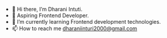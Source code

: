 - 👋 Hi there, I’m Dharani Intuti.
- 👀 Aspiring Frontend Developer.
- 🌱 I’m currently learning Frontend development technologies.
- 📫 How to reach me dharaniinturi2000@gmail.com

<!---
dharani-ds99/dharani-ds99 is a ✨ special ✨ repository because its `README.md` (this file) appears on your GitHub profile.
You can click the Preview link to take a look at your changes.
--->

